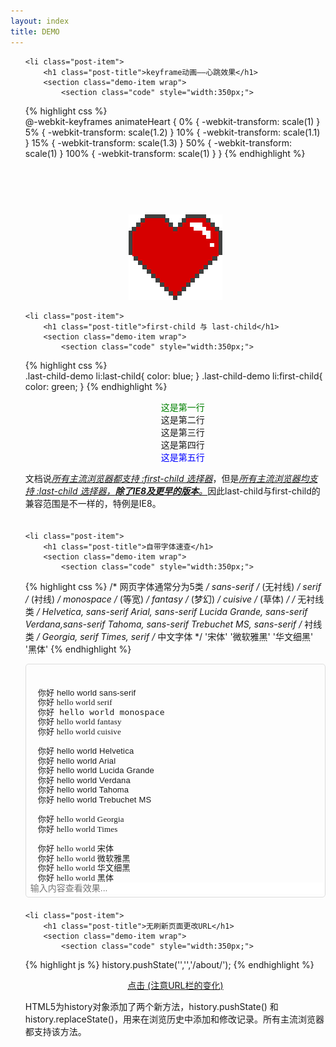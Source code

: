 ```yaml
---
layout: index
title: DEMO
---
```


<ul class="posts list-unstyled">

	<li class="post-item">
  		<h1 class="post-title">keyframe动画——心跳效果</h1>
  		<section class="demo-item wrap">
  			<section class="code" style="width:350px;">
{% highlight css %}  
@-webkit-keyframes animateHeart {
	0% {
		-webkit-transform: scale(1)
	}
	5% {
		-webkit-transform: scale(1.2)
	}
	10% {
		-webkit-transform: scale(1.1)
	}
	15% {
		-webkit-transform: scale(1.3)
	}
	50% {
		-webkit-transform: scale(1)
	}
	100% {
		-webkit-transform: scale(1)
	}
}
{% endhighlight %} 
  			</section>
  			<section class="view" style="padding-top:75px;">
  				<img id="heart" src="/images/heart.png">	
  			</section>
  		</section>
  	</li>

  	<li class="post-item">
  		<h1 class="post-title">first-child 与 last-child</h1>
  		<section class="demo-item wrap">
  			<section class="code" style="width:350px;">
{% highlight css %}  
.last-child-demo li:last-child{
	color: blue;
}
.last-child-demo li:first-child{
	color: green;
}
{% endhighlight %} 
  			</section>
  			<section class="view">
  				<ul class="last-child-demo">
					<li>这是第一行</li>
					<li>这是第二行</li>
					<li>这是第三行</li>
					<li>这是第四行</li>
					<li>这是第五行</li>
				</ul>
  			</section>
  		</section>
  		<p style="padding-bottom:20px;" class="post-desc">文档说<a target="_blank" href="http://www.w3school.com.cn/cssref/selector_first-child.asp"><i>所有主流浏览器都支持 :first-child 选择器</i></a>，但是<a target="_blank" href="http://www.w3school.com.cn/cssref/selector_last-child.asp"><i>所有主流浏览器均支持 :last-child 选择器，<strong>除了IE8及更早的版本</strong>。</i></a>因此last-child与first-child的兼容范围是不一样的，特例是IE8。</p>
  	</li>



	<li class="post-item">
  		<h1 class="post-title">自带字体速查</h1>
  		<section class="demo-item wrap">
  			<section class="code" style="width:350px;">
{% highlight css %}
/* 网页字体通常分为5类 */
sans-serif /* (无衬线)  */
serif /* (衬线)  */
monospace /* (等宽)  */
fantasy /* (梦幻)  */
cuisive /* (草体)  */
/* 无衬线类 */
Helvetica, sans-serif
Arial, sans-serif
Lucida Grande, sans-serif
Verdana,sans-serif
Tahoma, sans-serif
Trebuchet MS, sans-serif
/* 衬线类 */
Georgia, serif
Times, serif
/* 中文字体 */
'宋体'
'微软雅黑'
'华文细黑'
'黑体'
{% endhighlight %} 
  			</section>
  			<section class="view" style="padding-top:25px;float:left;">
  				<ul class="font-family-demo">
					<li style="font-family: sans-serif;"><span class="test-font">你好 hello world</span> sans-serif</li>
					<li style="font-family: serif;"><span class="test-font">你好 hello world</span>  serif </li>
					<li style="font-family: monospace;"><span class="test-font">你好 hello world</span>   monospace </li>
					<li style="font-family: fantasy;"><span class="test-font">你好 hello world</span>    fantasy </li> 
					<li style="font-family: cuisive;"><span class="test-font">你好 hello world</span>   cuisive </li>
					<li>&nbsp;</li>
					<li style="font-family: Helvetica, sans-serif;"><span class="test-font">你好 hello world</span>   Helvetica </li>
					<li style="font-family: Arial, sans-serif;"><span class="test-font">你好 hello world</span>   Arial </li>
					<li style="font-family: 'Lucida Grande', sans-serif;"><span class="test-font">你好 hello world</span>   Lucida Grande </li>
					<li style="font-family: Verdana,sans-serif;"><span class="test-font">你好 hello world</span> Verdana </li> 
					<li style="font-family: Tahoma, sans-serif;"><span class="test-font">你好 hello world</span> Tahoma </li>
					<li style="font-family: 'Trebuchet MS', sans-serif;"><span class="test-font">你好 hello world</span> Trebuchet MS </li>
					<li>&nbsp;</li>
					<li style="font-family: Georgia, serif;"><span class="test-font">你好 hello world</span> Georgia </li>
					<li style="font-family: Times, serif;"><span class="test-font">你好 hello world</span> Times </li>
					<li>&nbsp;</li>
					<li style="font-family: 宋体"><span class="test-font">你好 hello world</span> 宋体 </li>
					<li style="font-family: 微软雅黑"><span class="test-font">你好 hello world</span> 微软雅黑 </li>
					<li style="font-family: 华文细黑"><span class="test-font">你好 hello world</span> 华文细黑 </li>
					<li style="font-family: 黑体"><span class="test-font">你好 hello world</span> 黑体 </li>
				</ul>
  			</section>
  		</section>
  		<section class="font-family-input-wrapper" style="margin-bottom:20px;">
  			<input id="font_family_input" class="font-family-input" type="text" value="" placeholder="输入内容查看效果..." />	
  		</section>
  	</li>

  	<li class="post-item">
  		<h1 class="post-title">无刷新页面更改URL</h1>
  		<section class="demo-item wrap">
  			<section class="code" style="width:350px;">
{% highlight js %}
history.pushState('','','/about/');
{% endhighlight %} 
  			</section>
  			<section class="view" style="">
  				<a href="javascript:void(0)" onclick="history.pushState('','','/about/');">点击 (注意URL栏的变化)</a>
  			</section>
  		</section>
  		<p style="padding-bottom:20px;">HTML5为history对象添加了两个新方法，history.pushState() 和 history.replaceState()，用来在浏览历史中添加和修改记录。所有主流浏览器都支持该方法。</p>
  	</li>
  
</ul>

<style type="text/css">
/*******************keyframes*******************/
	.code{
		float: left;
	}
	.view{
		text-align: center;
	}
	.demo-item{
		padding: 10px 0 20px;
	}
	#heart{
		-webkit-animation:animateHeart 3s infinite; 
	}

	@-webkit-keyframes animateHeart {
		0% {
			-webkit-transform: scale(1)
		}

		5% {
			-webkit-transform: scale(1.2)
		}

		10% {
			-webkit-transform: scale(1.1)
		}

		15% {
			-webkit-transform: scale(1.3)
		}

		50% {
			-webkit-transform: scale(1)
		}

		100% {
			-webkit-transform: scale(1)
		}
	}
/*******************end of keyframes*******************/

/*******************last child demo*******************/
.last-child-demo{
	list-style: none;
}
.last-child-demo li:last-child{
	color: blue;
}
.last-child-demo li:first-child{
	color: green;
}

/*******************end of last child demo*******************/

/*******************font family demo*******************/
.font-family-demo{
	list-style: none;
	text-align: left;
	padding-left: 20px;
}
.font-family-demo li{
	font-size: 13px;
	letter-spacing: 0.015em;
	line-height: 120%;
}
.font-family-input-wrapper{
	border: 1px solid #ddd;
	border-radius: 5px;
	padding: 5px;
}
.font-family-input{
	width: 100%;
	border: 0px;
	font-size: 14px;
	outline: 0px;
}

/*******************end of font family demo*******************/

</style>


<script type="text/javascript">
	
	$(function(){
		$("#font_family_input").keyup(function(){
			$(".font-family-demo .test-font").html(htmlspecialchars($(this).val()));
		});

		function htmlspecialchars(str)  {  
		    str = str.replace(/&/g, '&amp;');
		    str = str.replace(/</g, '&lt;');
		    str = str.replace(/>/g, '&gt;');
		    str = str.replace(/"/g, '&quot;');
		    str = str.replace(/'/g, '&#x27;');
		    str = str.replace(/\//g, '&#x2F;');

		    return str;
		}

	});

</script>